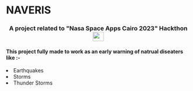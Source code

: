 # NAVERIS
<link rel="stylesheet" type="text/css" href="rm.css">
<h3 align="center">A project related to "Nasa Space Apps Cairo 2023" Hackthon <img src="https://png.pngtree.com/png-vector/20191113/ourmid/pngtree-winning-gold-cup-icon-flat-style-png-image_1977410.jpg" height = "25" width = "30"></img></h3>

<h4>This project fully made to work as an early warning of natrual diseaters like :-</h4>
  <li>Earthquakes</li>
  <li>Storms</li>
  <li>Thunder Storms</li>


